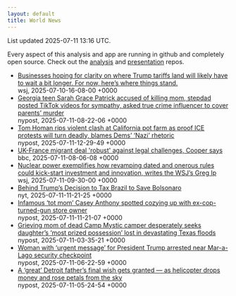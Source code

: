 ```yaml
---
layout: default
title: World News
---
```


<div markdown="0">
<div class="byline small text-muted">List updated <span class="datetime">2025-07-11 13:16 UTC</span>.</div>

<p>Every aspect of this analysis and app are running in github and completely open source. Check out the <a href="https://github.com/Castro-Media/Analysis">analysis</a> and <a href="https://github.com/Castro-Media/TopStoryReview.com">presentation</a> repos.</p>
<ul>
<li><a href='https://www.wsj.com/economy/trade/trump-tariffs-countries-goods-explained-b9878e1a'>Businesses hoping for clarity on where Trump tariffs land will likely have to wait a bit longer. For now, here&#8217;s where things stand.</a><div class='byline small text-muted'>wsj, <span class="datetime">2025-07-10-16-08-00 +0000</span></div></li>
<li><a href='https://nypost.com/2025/07/11/us-news/georgia-teen-sarah-grace-patrick-accused-of-killing-mom-stepdad-posted-tiktok-videos-for-sympathy-asked-true-crime-influencer-to-cover-parents-murder/'>Georgia teen Sarah Grace Patrick accused of killing mom, stepdad posted TikTok videos for sympathy, asked true crime influencer to cover parents&#8217; murder</a><div class='byline small text-muted'>nypost, <span class="datetime">2025-07-11-08-22-06 +0000</span></div></li>
<li><a href='https://nypost.com/2025/07/11/us-news/tom-homan-rips-violent-clash-at-california-pot-farm-as-proof-ice-protests-will-turn-deadly-blames-dems-nazi-rhetoric/'>Tom Homan rips violent clash at California pot farm as proof ICE protests will turn deadly, blames Dems&#8217; &#8216;Nazi&#8217; rhetoric</a><div class='byline small text-muted'>nypost, <span class="datetime">2025-07-11-12-29-49 +0000</span></div></li>
<li><a href='https://www.bbc.com/news/articles/cx24d70gw41o'>UK-France migrant deal 'robust' against legal challenges, Cooper says</a><div class='byline small text-muted'>bbc, <span class="datetime">2025-07-11-08-06-08 +0000</span></div></li>
<li><a href='https://www.wsj.com/economy/trumps-unsung-economic-booster-deregulation-e46bce0b'>Nuclear power exemplifies how revamping dated and onerous rules could kick-start investment and innovation, writes the WSJ&#8217;s Greg Ip</a><div class='byline small text-muted'>wsj, <span class="datetime">2025-07-11-09-30-00 +0000</span></div></li>
<li><a href='https://www.nytimes.com/2025/07/11/world/americas/brazil-trump-tariffs.html'>Behind Trump&#8217;s Decision to Tax Brazil to Save Bolsonaro</a><div class='byline small text-muted'>nyt, <span class="datetime">2025-07-11-11-21-25 +0000</span></div></li>
<li><a href='https://nypost.com/2025/07/11/us-news/casey-anthony-linked-to-new-hampshire-ex-cop-benjamin-beauchemin/'>Infamous &#8216;tot mom&#8217; Casey Anthony spotted cozying up with ex-cop-turned-gun store owner</a><div class='byline small text-muted'>nypost, <span class="datetime">2025-07-11-11-21-07 +0000</span></div></li>
<li><a href='https://nypost.com/2025/07/10/us-news/grieving-mom-of-dead-camp-mystic-camper-desperately-seeks-daughters-most-prized-possession-lost-in-devastating-texas-floods/'>Grieving mom of dead Camp Mystic camper desperately seeks daughter&#8217;s &#8216;most prized possession&#8217; lost in devastating Texas floods</a><div class='byline small text-muted'>nypost, <span class="datetime">2025-07-11-03-35-21 +0000</span></div></li>
<li><a href='https://nypost.com/2025/07/11/us-news/florida-woman-caroline-shaw-arrested-near-mar-a-lago-security-checkpoint-after-saying-she-had-an-urgent-message-for-president-trump/'>Woman with &#8216;urgent message&#8217; for President Trump arrested near Mar-a-Lago security checkpoint</a><div class='byline small text-muted'>nypost, <span class="datetime">2025-07-11-06-22-59 +0000</span></div></li>
<li><a href='https://nypost.com/2025/07/11/us-news/detroit-fathers-dying-wish-to-have-helicopter-drops-money-and-rose-petals-from-the-sky-granted-by-sons/'>A &#8216;great&#8217; Detroit father&#8217;s final wish gets granted &#8212; as helicopter drops money and rose petals from the sky</a><div class='byline small text-muted'>nypost, <span class="datetime">2025-07-11-05-24-54 +0000</span></div></li>
</ul>
</div>
